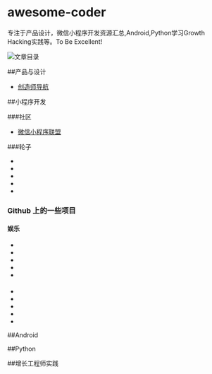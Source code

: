 # awesome-coder

专注于产品设计，微信小程序开发资源汇总,Android,Python学习Growth Hacking实践等。To Be Excellent!

![文章目录]()


##产品与设计

- [创造师导航](http://chuangzaoshi.com/)

##小程序开发

###社区

- [微信小程序联盟](http://www.wxapp-union.com/)

###轮子

- []()
- []()
- []()
- []()
- []()



### Github 上的一些项目



#### 娱乐

- []()
- []()
- []()
- []()
- []()


#### 

- []()
- []()
- []()
- []()
- []()






##Android



##Python



##增长工程师实践






